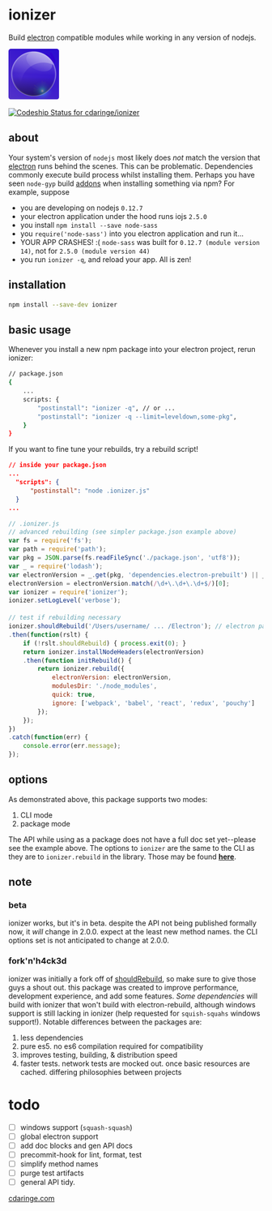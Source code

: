 # ionizer

Build [electron](atom/electron) compatible modules while working in any version of nodejs.

<img width="100px" height="100px" src="img/ionizer_rounded.png"></img>

[ ![Codeship Status for cdaringe/ionizer](https://codeship.com/projects/f1c1b6b0-7bb1-0133-ed8b-3a9edbaef368/status?branch=master)](https://codeship.com/projects/119677)

## about
Your system's version of `nodejs` most likely does _not_ match the version
that [electron](atom/electron) runs behind the scenes.  This can be problematic. Dependencies commonly execute build process
whilst installing them.  Perhaps you have seen `node-gyp` build [addons](https://nodejs.org/api/addons.html) when installing something via npm?
For example, suppose

- you are developing on nodejs `0.12.7`
- your electron application under the hood runs iojs `2.5.0`
- you install `npm install --save node-sass`
- you `require('node-sass')` into you electron application and run it...
- YOUR APP CRASHES! :(  `node-sass` was built for `0.12.7 (module version 14)`, not for `2.5.0 (module version 44)`
- you run `ionizer -q`, and reload your app.  All is zen!

## installation
```sh
npm install --save-dev ionizer
```

## basic usage
Whenever you install a new npm package into your electron project, rerun ionizer:

```sh
// package.json
{
    ...
    scripts: {
        "postinstall": "ionizer -q", // or ...
        "postinstall": "ionizer -q --limit=leveldown,some-pkg",
    }
}
```

If you want to fine tune your rebuilds, try a rebuild script!

```json
// inside your package.json
...
  "scripts": {
      "postinstall": "node .ionizer.js"
  }
...
```

```js
// .ionizer.js
// advanced rebuilding (see simpler package.json example above)
var fs = require('fs');
var path = require('path');
var pkg = JSON.parse(fs.readFileSync('./package.json', 'utf8'));
var _ = require('lodash');
var electronVersion = _.get(pkg, 'dependencies.electron-prebuilt') || _.get(pkg, 'electron-version');
electronVersion = electronVersion.match(/\d+\.\d+\.\d+$/)[0];
var ionizer = require('ionizer');
ionizer.setLogLevel('verbose');

// test if rebuilding necessary
ionizer.shouldRebuild('/Users/username/ ... /Electron'); // electron path, see ]
.then(function(rslt) {
    if (!rslt.shouldRebuild) { process.exit(0); }
    return ionizer.installNodeHeaders(electronVersion)
    .then(function initRebuild() {
        return ionizer.rebuild({
            electronVersion: electronVersion,
            modulesDir: './node_modules',
            quick: true,
            ignore: ['webpack', 'babel', 'react', 'redux', 'pouchy']
        });
    });
})
.catch(function(err) {
    console.error(err.message);
});

```

## options
As demonstrated above, this package supports two modes:

1. CLI mode
1. package mode

The API while using as a package does not have a full doc set yet--please see the example above.  The options to `ionizer` are the same to the CLI as they are to `ionizer.rebuild` in the library.  Those may be found **[here](https://github.com/cdaringe/ionizer/blob/master/lib/cli.js#L21)**.

## note

### beta
ionizer works, but it's in beta.  despite the API not being published formally now,
it _will_ change in 2.0.0.  expect at the least new method names.  the CLI options
set is not anticipated to change at 2.0.0.

### fork'n'h4ck3d
ionizer was initially a fork off of [shouldRebuild](electronjs/electronjs-rebuild), so make sure to give those guys a shout out.  this package was created to improve performance, development experience, and add some features.  _Some dependencies_ will build with ionizer that won't build with electron-rebuild, although windows support is still lacking in ionizer (help requested for `squish-squahs` windows support!).  Notable differences between the packages are:

1. less dependencies
1. pure es5. no es6 compilation required for compatibility
  1. improves testing, building, & distribution speed
1. faster tests.  network tests are mocked out. once basic resources are cached. differing philosophies between projects

# todo
- [ ] windows support (`squash-squash`)
- [ ] global electron support
- [ ] add doc blocks and gen API docs
- [ ] precommit-hook for lint, format, test
- [ ] simplify method names
- [ ] purge test artifacts
- [ ] general API tidy.  

[cdaringe.com](http://www.cdaringe.com)
